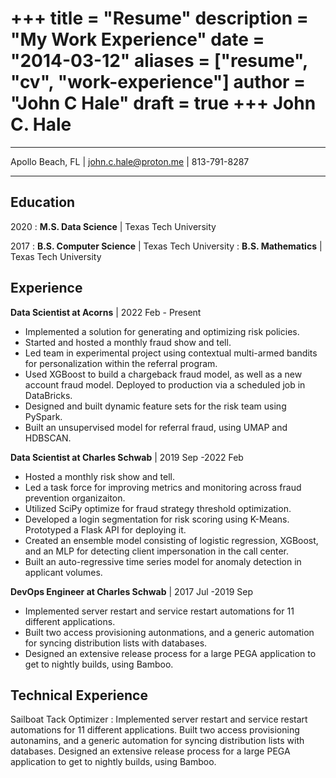 +++
title = "Resume"
description = "My Work Experience"
date = "2014-03-12"
aliases = ["resume", "cv", "work-experience"]
author = "John C Hale"
draft = true
+++
John C. Hale
============

-------------------     ----------------------------
Apollo Beach, FL | john.c.hale@proton.me | 813-791-8287
-------------------     ----------------------------

Education
---------
2020
:   **M.S. Data Science** | Texas Tech University

2017
:   **B.S. Computer Science** | Texas Tech University
:   **B.S. Mathematics** | Texas Tech University


Experience
----------

**Data Scientist at Acorns** | 2022 Feb - Present

* Implemented a solution for generating and optimizing risk policies.
* Started and hosted a monthly fraud show and tell.
* Led team in experimental project using contextual multi-armed bandits for personalization within the referral program.
* Used XGBoost to build a chargeback fraud model, as well as a new account fraud model. Deployed to production via a scheduled job in DataBricks.
* Designed and built dynamic feature sets for the risk team using PySpark.
* Built an unsupervised model for referral fraud, using UMAP and HDBSCAN.

**Data Scientist at Charles Schwab** | 2019 Sep -2022 Feb

* Hosted a monthly risk show and tell.
* Led a task force for improving metrics and monitoring across fraud prevention organizaiton.
* Utilized SciPy optimize for fraud strategy threshold optimization.
* Developed a login segmentation for risk scoring using K-Means. Prototyped a Flask API for deploying it.
* Created an ensemble model consisting of logistic regression, XGBoost, and an MLP for detecting client impersonation in the call center.
* Built an auto-regressive time series model for anomaly detection in applicant volumes.

**DevOps Engineer at Charles Schwab** | 2017 Jul -2019 Sep

* Implemented server restart and service restart automations for 11 different applications. 
* Built two access provisioning autonmations, and a generic automation for syncing distribution lists with databases.
* Designed an extensive release process for a large PEGA application to get to nightly builds, using Bamboo.


Technical Experience
--------------------

Sailboat Tack Optimizer 
:   Implemented server restart and service restart automations for 11 different applications. Built two access provisioning autonamins, and a generic automation for syncing distribution lists with databases.
Designed an extensive release process for a large PEGA application to get to nightly builds, using Bamboo.

